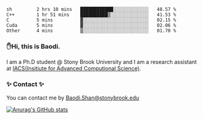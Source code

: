 <!--START_SECTION:waka-->

```text
sh         2 hrs 10 mins   ████████████░░░░░░░░░░░░░   48.57 %
C++        1 hr 51 mins    ██████████▒░░░░░░░░░░░░░░   41.53 %
C          5 mins          ▓░░░░░░░░░░░░░░░░░░░░░░░░   02.15 %
Cuda       5 mins          ▓░░░░░░░░░░░░░░░░░░░░░░░░   02.06 %
Other      4 mins          ▒░░░░░░░░░░░░░░░░░░░░░░░░   01.70 %
```

<!--END_SECTION:waka-->

### ✋Hi, this is Baodi. 

I am a Ph.D student @ Stony Brook University and I am a research assistant at [IACS(Insitiute for Advanced Computional Science)](https://iacs.stonybrook.edu/).

### ✨ Contact ✨

You can contact me by [Baodi.Shan@stonybrook.edu](mailto:Baodi.Shan@stonybrook.edu)

[![Anurag's GitHub stats](https://github-readme-stats.vercel.app/api?username=lwshanbd&theme=jolly&show_icons=true&count_private=true&include_all_commits=true)](https://github.com/anuraghazra/github-readme-stats)



<!--
**lwshanbd/lwshanbd** is a ✨ _special_ ✨ repository because its `README.md` (this file) appears on your GitHub profile.

Here are some ideas to get you started:

- 🔭 I’m currently working on ...
- 🌱 I’m currently learning ...
- 👯 I’m looking to collaborate on ...
- 🤔 I’m looking for help with ...
- 💬 Ask me about ...
- 📫 How to reach me: ...
- 😄 Pronouns: ...
- ⚡ Fun fact: ...
-->

